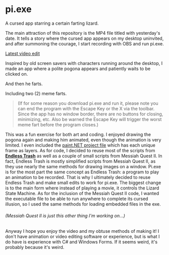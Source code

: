 # pi.exe
A cursed app starring a certain farting lizard.

The main attraction of this repository is the MP4 file titled with yesterday's date.  It tells a story where the cursed app appears on my desktop uninvited, and after summoning the courage, I start recording with OBS and run pi.exe.

[Latest video edit](2021-02-04_22-14-21.mp4)

Inspired by old screen savers with characters running around the desktop, I made an app where a polite pogona appears and patiently waits to be clicked on.

And then he farts.

Including two (2) meme farts.

> (If for some reason you download pi.exe and run it, please note you can end the program with the Escape Key or the X via the toolbar.  Since the app has no window border, there are no buttons for closing, minimizing, etc.  Also be warned the Escape Key will trigger the worst meme fart before the program closes.)

This was a fun exercise for both art and coding.  I enjoyed drawing the pogona again and making him animated, even though the animation is very limited.  I even included the [paint.NET project file](Art/Sprite_Project.pdn) which has each unique frame as layers.  As for code, I decided to reuse most of the scripts from **[Endless Trash](https://github.com/Xatro/EndlessTrash)** as well as a couple of small scripts from Messiah Quest II.  In fact, Endless Trash is mostly simplified scripts from Messiah Quest II, as they use nearly the same methods for drawing images on a window.  Pi.exe is for the most part the same concept as Endless Trash: a program to play an animation to be recorded.  That is why I ultimately decided to reuse Endless Trash and make small edits to work for pi.exe.  The biggest change is to the main form where instead of playing a movie, it controls the Lizard State Machine.  As for the inclusion of the Messiah Quest II code, I wanted the executable file to be able to run anywhere to complete its cursed illusion, so I used the same methods for loading embedded files in the exe.

###### (Messiah Quest II is just this other thing I'm working on...)

Anyway I hope you enjoy the video and my obtuse methods of making it!  I don't have animation or video editing software or experience, but is what I do have is experience with C# and Windows Forms.  If it seems weird, it's probably because it's weird.
